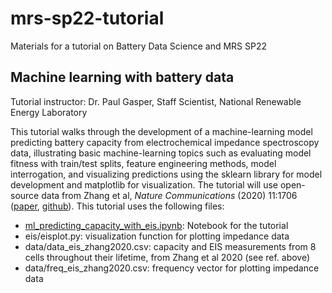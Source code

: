# mrs-sp22-tutorial
Materials for a tutorial on Battery Data Science and MRS SP22

## Machine learning with battery data
Tutorial instructor: Dr. Paul Gasper, Staff Scientist, National Renewable Energy Laboratory

This tutorial walks through the development of a machine-learning model predicting battery capacity from electrochemical impedance spectroscopy data, illustrating basic machine-learning topics such as evaluating model fitness with train/test splits, feature engineering methods, model interrogation, and visualizing predictions using the sklearn library for model development and matplotlib for visualization. The tutorial will use open-source data from Zhang et al, *Nature Communications* (2020) 11:1706 ([paper](https://www.nature.com/articles/s41467-020-15235-7.pdf), [github](https://github.com/YunweiZhang/ML-identify-battery-degradation)). This tutorial uses the following files:
- [ml_predicting_capacity_with_eis.ipynb](/ml_predicting_capacity_with_eis.ipynb): Notebook for the tutorial
- eis/eisplot.py: visualization function for plotting impedance data
- data/data_eis_zhang2020.csv: capacity and EIS measurements from 8 cells throughout their lifetime, from Zhang et al 2020 (see ref. above)
- data/freq_eis_zhang2020.csv: frequency vector for plotting impedance data
